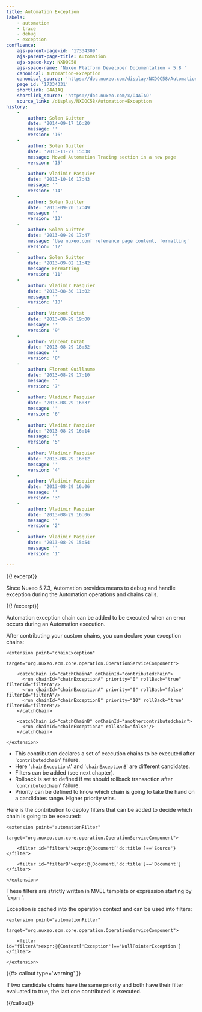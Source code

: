 ```yaml
---
title: Automation Exception
labels:
    - automation
    - trace
    - debug
    - exception
confluence:
    ajs-parent-page-id: '17334309'
    ajs-parent-page-title: Automation
    ajs-space-key: NXDOC58
    ajs-space-name: 'Nuxeo Platform Developer Documentation - 5.8 '
    canonical: Automation+Exception
    canonical_source: 'https://doc.nuxeo.com/display/NXDOC58/Automation+Exception'
    page_id: '17334331'
    shortlink: O4AIAQ
    shortlink_source: 'https://doc.nuxeo.com/x/O4AIAQ'
    source_link: /display/NXDOC58/Automation+Exception
history:
    - 
        author: Solen Guitter
        date: '2014-09-17 16:20'
        message: ''
        version: '16'
    - 
        author: Solen Guitter
        date: '2013-11-27 15:38'
        message: Moved Automation Tracing section in a new page
        version: '15'
    - 
        author: Vladimir Pasquier
        date: '2013-10-16 17:43'
        message: ''
        version: '14'
    - 
        author: Solen Guitter
        date: '2013-09-20 17:49'
        message: ''
        version: '13'
    - 
        author: Solen Guitter
        date: '2013-09-20 17:47'
        message: 'Use nuxeo.conf reference page content, formatting'
        version: '12'
    - 
        author: Solen Guitter
        date: '2013-09-02 11:42'
        message: Formatting
        version: '11'
    - 
        author: Vladimir Pasquier
        date: '2013-08-30 11:02'
        message: ''
        version: '10'
    - 
        author: Vincent Dutat
        date: '2013-08-29 19:00'
        message: ''
        version: '9'
    - 
        author: Vincent Dutat
        date: '2013-08-29 18:52'
        message: ''
        version: '8'
    - 
        author: Florent Guillaume
        date: '2013-08-29 17:10'
        message: ''
        version: '7'
    - 
        author: Vladimir Pasquier
        date: '2013-08-29 16:37'
        message: ''
        version: '6'
    - 
        author: Vladimir Pasquier
        date: '2013-08-29 16:14'
        message: ''
        version: '5'
    - 
        author: Vladimir Pasquier
        date: '2013-08-29 16:12'
        message: ''
        version: '4'
    - 
        author: Vladimir Pasquier
        date: '2013-08-29 16:06'
        message: ''
        version: '3'
    - 
        author: Vladimir Pasquier
        date: '2013-08-29 16:06'
        message: ''
        version: '2'
    - 
        author: Vladimir Pasquier
        date: '2013-08-29 15:54'
        message: ''
        version: '1'

---
```

{{! excerpt}}

Since Nuxeo 5.7.3, Automation provides means to debug and handle exception during the Automation operations and chains calls.

{{! /excerpt}}

Automation exception chain can be added to be executed when an error occurs during an Automation execution.

After contributing your custom chains, you can declare your exception chains:

```html/xml
<extension point="chainException"
             target="org.nuxeo.ecm.core.operation.OperationServiceComponent">

    <catchChain id="catchChainA" onChainId="contributedchain">
      <run chainId="chainExceptionA" priority="0" rollBack="true" filterId="filterA"/>
      <run chainId="chainExceptionA" priority="0" rollBack="false" filterId="filterA"/>
      <run chainId="chainExceptionB" priority="10" rollBack="true" filterId="filterB"/>
    </catchChain>

    <catchChain id="catchChainB" onChainId="anothercontributedchain">
      <run chainId="chainExceptionA" rollBack="false"/>
    </catchChain>

</extension>
```

*   This contribution declares a set of execution chains to be executed after '`contributedchain`' failure.
*   Here '`chainExceptionA`' and '`chainExceptionB`' are different candidates.
*   Filters can be added (see next chapter).
*   Rollback is set to defined if we should rollback transaction after '`contributedchain`' failure.
*   Priority can be defined to know which chain is going to take the hand on a candidates range. Higher priority wins.

Here is the contribution to deploy filters that can be added to decide which chain is going to be executed:

```html/xml
<extension point="automationFilter"
             target="org.nuxeo.ecm.core.operation.OperationServiceComponent">

    <filter id="filterA">expr:@{Document['dc:title']=='Source'}</filter>

    <filter id="filterB">expr:@{Document['dc:title']=='Document'}</filter>

</extension>
```

These filters are strictly written in MVEL template or expression starting by '`expr:`'.

Exception is cached into the operation context and can be used into filters:

```html/xml
<extension point="automationFilter"
             target="org.nuxeo.ecm.core.operation.OperationServiceComponent">

    <filter id="filterA">expr:@{Context['Exception']=='NullPointerException'}</filter>

</extension>
```

{{#> callout type='warning' }}

If two candidate chains have the same priority and both have their filter evaluated to true, the last one contributed is executed.

{{/callout}}